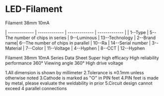 # LED-Filament

Filament 38mm 10mA

| ------------- | ------------- | ------------- | ------------- |
| 1--Type      | 5--The number of chips in series     | 9--Luminous        | 13--Technology
| 2--Brand name| 6--The number of chips in parallel   | 10--Ra             | 14--Serial number
| 3--Material  | 7--Color                             | 11--Voltage
| 4--Hyphen    | 8--CCT                               | 12--Hyphen


Filament 38mm 10mA Series Data Sheet
Super high efficacy
High reliability performance
360° Viewing angle 360°
High drive voltage

1.All dimension is shown by millimeter
2.Tolerance is ±0.1mm unless otherwise noted
3.Cathode is marked as "○" in PIN feet
4.PIN feet is made by metal, please evaluate the weldability in prior
5.Circuit design cannot exceed 4 parallel connections
